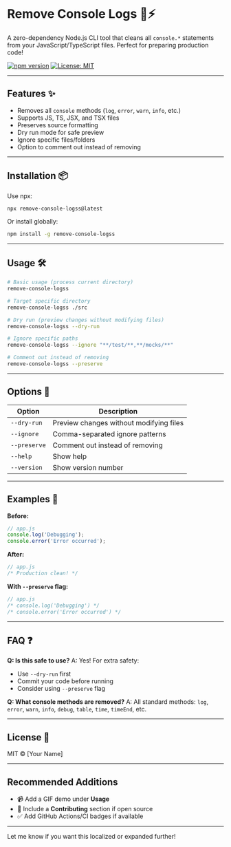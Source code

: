 

# Remove Console Logs 🧹⚡

A zero-dependency Node.js CLI tool that cleans all `console.*` statements from your JavaScript/TypeScript files. Perfect for preparing production code!

[![npm version](https://img.shields.io/npm/v/remove-console-logs)](https://www.npmjs.com/package/remove-console-logs)
[![License: MIT](https://img.shields.io/badge/License-MIT-blue.svg)](https://opensource.org/licenses/MIT)

---

## Features ✨

* Removes all `console` methods (`log`, `error`, `warn`, `info`, etc.)
* Supports JS, TS, JSX, and TSX files
* Preserves source formatting
* Dry run mode for safe preview
* Ignore specific files/folders
* Option to comment out instead of removing

---

## Installation 📦

Use npx:

```bash
npx remove-console-logss@latest
```

Or install globally:

```bash
npm install -g remove-console-logss
```

---

## Usage 🛠️

```bash
# Basic usage (process current directory)
remove-console-logss

# Target specific directory
remove-console-logss ./src

# Dry run (preview changes without modifying files)
remove-console-logss --dry-run

# Ignore specific paths
remove-console-logss --ignore "**/test/**,**/mocks/**"

# Comment out instead of removing
remove-console-logss --preserve
```

---

## Options 🔧

| Option       | Description                             |
| ------------ | --------------------------------------- |
| `--dry-run`  | Preview changes without modifying files |
| `--ignore`   | Comma-separated ignore patterns         |
| `--preserve` | Comment out instead of removing         |
| `--help`     | Show help                               |
| `--version`  | Show version number                     |

---

## Examples 📝

**Before:**

```javascript
// app.js
console.log('Debugging');
console.error('Error occurred');
```

**After:**

```javascript
// app.js
/* Production clean! */
```

**With `--preserve` flag:**

```javascript
// app.js
/* console.log('Debugging') */
/* console.error('Error occurred') */
```

---

## FAQ ❓

**Q: Is this safe to use?**
A: Yes! For extra safety:

* Use `--dry-run` first
* Commit your code before running
* Consider using `--preserve` flag

**Q: What console methods are removed?**
A: All standard methods: `log`, `error`, `warn`, `info`, `debug`, `table`, `time`, `timeEnd`, etc.

---

## License 📄

MIT © \[Your Name]

---

## Recommended Additions

* 📹 Add a GIF demo under **Usage**
* 🤝 Include a **Contributing** section if open source
* ✅ Add GitHub Actions/CI badges if available

---

Let me know if you want this localized or expanded further!
